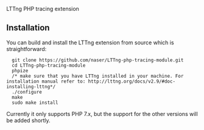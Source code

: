 LTTng PHP tracing extension

## Installation

You can build and install the LTTng extension from source which is straightforward:

      git clone https://github.com/naser/LTTng-php-tracing-module.git
      cd LTTng-php-tracing-module
      phpize
      /* make sure that you have LTTng installed in your machine. For installation manual refer to: http://lttng.org/docs/v2.9/#doc-installing-lttng*/
      ./configure     
      make
      sudo make install


Currently it only supports PHP 7.x, but the support for the other versions will be added shortly.



